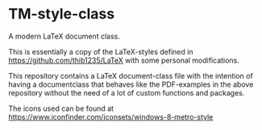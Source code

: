 # TM-style-class
A modern LaTeX document class.

This is essentially a copy of the LaTeX-styles defined in
https://github.com/thib1235/LaTeX
with some personal modifications.

This repository contains a LaTeX document-class file with the intention of having a documentclass
that behaves like the PDF-examples in the above repository without the need of a lot of custom functions
and packages.

The icons used can be found at
https://www.iconfinder.com/iconsets/windows-8-metro-style
